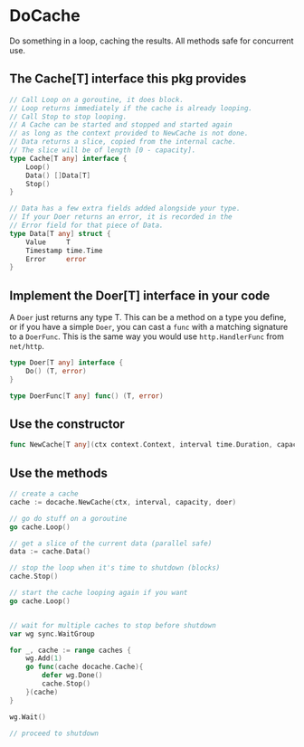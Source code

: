 # DoCache
Do something in a loop, caching the results. All methods safe for concurrent use.

## The Cache[T] interface this pkg provides
```go
// Call Loop on a goroutine, it does block.
// Loop returns immediately if the cache is already looping.
// Call Stop to stop looping.
// A Cache can be started and stopped and started again
// as long as the context provided to NewCache is not done.
// Data returns a slice, copied from the internal cache.
// The slice will be of length [0 - capacity].
type Cache[T any] interface {
	Loop()
	Data() []Data[T]
	Stop()
}
```

```go
// Data has a few extra fields added alongside your type.
// If your Doer returns an error, it is recorded in the
// Error field for that piece of Data.
type Data[T any] struct {
	Value     T
	Timestamp time.Time
	Error     error
}
```

## Implement the Doer[T] interface in your code
A `Doer` just returns any type T. This can be a method on a type you define,
or if you have a simple `Doer`, you can cast a `func` with a matching signature
to a `DoerFunc`. This is the same way you would use `http.HandlerFunc` from `net/http`.
```go
type Doer[T any] interface {
	Do() (T, error)
}

type DoerFunc[T any] func() (T, error)

```

## Use the constructor
```go
func NewCache[T any](ctx context.Context, interval time.Duration, capacity int, doer Doer[T]) Cache[T]
```

## Use the methods
```go
// create a cache
cache := docache.NewCache(ctx, interval, capacity, doer)

// go do stuff on a goroutine
go cache.Loop()

// get a slice of the current data (parallel safe)
data := cache.Data()

// stop the loop when it's time to shutdown (blocks)
cache.Stop()

// start the cache looping again if you want
go cache.Loop()


// wait for multiple caches to stop before shutdown
var wg sync.WaitGroup

for _, cache := range caches {
    wg.Add(1)
    go func(cache docache.Cache){
        defer wg.Done()
        cache.Stop()
    }(cache)
}

wg.Wait()

// proceed to shutdown
```
